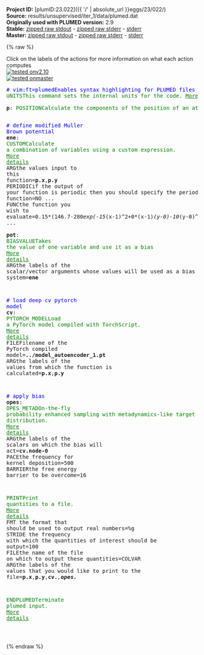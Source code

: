 **Project ID:** [plumID:23.022]({{ '/' | absolute_url }}eggs/23/022/)  
**Source:** results/unsupervised/iter_1/data/plumed.dat  
**Originally used with PLUMED version:** 2.9  
**Stable:** [zipped raw stdout](plumed.dat.plumed.stdout.txt.zip) - [zipped raw stderr](plumed.dat.plumed.stderr.txt.zip) - [stderr](plumed.dat.plumed.stderr)  
**Master:** [zipped raw stdout](plumed.dat.plumed_master.stdout.txt.zip) - [zipped raw stderr](plumed.dat.plumed_master.stderr.txt.zip) - [stderr](plumed.dat.plumed_master.stderr)  

{% raw %}
<div class="plumedpreheader">
<div class="headerInfo" id="value_details_data/results/unsupervised/iter_1/data/plumed.dat"> Click on the labels of the actions for more information on what each action computes </div>
<div class="containerBadge">
<div class="headerBadge"><a href="plumed.dat.plumed.stderr"><img src="https://img.shields.io/badge/v2.10-passing-green.svg" alt="tested onv2.10" /></a></div>
<div class="headerBadge"><a href="plumed.dat.plumed_master.stderr"><img src="https://img.shields.io/badge/master-passing-green.svg" alt="tested onmaster" /></a></div>
</div>
</div>
<pre class="plumedlisting">
<span class="plumedtooltip" style="color:blue"># vim:ft=plumed<span class="right">Enables syntax highlighting for PLUMED files in vim. See <a href="https://www.plumed.org/doc-master/user-doc/html/vim">here for more details. </a><i></i></span></span>
<span class="plumedtooltip" style="color:green">UNITS<span class="right">This command sets the internal units for the code. <a href="https://www.plumed.org/doc-master/user-doc/html/UNITS" style="color:green">More details</a><i></i></span></span> <span class="plumedtooltip">NATURAL<span class="right"> use natural units<i></i></span></span>
<br/><span style="display:none;" id="data/results/unsupervised/iter_1/data/plumed.dat">The UNITS action with label <b></b> calculates something</span><b name="data/results/unsupervised/iter_1/data/plumed.datp" onclick='showPath("data/results/unsupervised/iter_1/data/plumed.dat","data/results/unsupervised/iter_1/data/plumed.datp","data/results/unsupervised/iter_1/data/plumed.datp","brown")'>p</b>: <span class="plumedtooltip" style="color:green">POSITION<span class="right">Calculate the components of the position of an atom or atoms. <a href="https://www.plumed.org/doc-master/user-doc/html/POSITION" style="color:green">More details</a><i></i></span></span> <span class="plumedtooltip">ATOM<span class="right">the atom number<i></i></span></span>=1

<span style="color:blue" class="comment"># define modified Muller Brown potential</span>
<span style="display:none;" id="data/results/unsupervised/iter_1/data/plumed.datp">The POSITION action with label <b>p</b> calculates the following quantities:<table  align="center" frame="void" width="95%" cellpadding="5%"><tr><td width="5%"><b> Quantity </b>  </td><td><b> Description </b> </td></tr><tr><td width="5%">p.x</td><td>the x-component of the atom position</td></tr><tr><td width="5%">p.y</td><td>the y-component of the atom position</td></tr><tr><td width="5%">p.z</td><td>the z-component of the atom position</td></tr></table></span><b name="data/results/unsupervised/iter_1/data/plumed.datene" onclick='showPath("data/results/unsupervised/iter_1/data/plumed.dat","data/results/unsupervised/iter_1/data/plumed.datene","data/results/unsupervised/iter_1/data/plumed.datene","brown")'>ene</b>: <span class="plumedtooltip" style="color:green">CUSTOM<span class="right">Calculate a combination of variables using a custom expression. <a href="https://www.plumed.org/doc-master/user-doc/html/CUSTOM" style="color:green">More details</a><i></i></span></span> <span class="plumedtooltip">ARG<span class="right">the values input to this function<i></i></span></span>=<b name="data/results/unsupervised/iter_1/data/plumed.datp">p.x</b>,<b name="data/results/unsupervised/iter_1/data/plumed.datp">p.y</b> <span class="plumedtooltip">PERIODIC<span class="right">if the output of your function is periodic then you should specify the periodicity of the function<i></i></span></span>=NO ...
<span class="plumedtooltip">FUNC<span class="right">the function you wish to evaluate<i></i></span></span>=0.15*(146.7-280*exp(-15*(x-1)^2+0*(x-1)*(y-0)-10*(y-0)^2)-170*exp(-1*(x-0.2)^2+0*(x-0)*(y-0.5)-10*(y-0.5)^2)-170*exp(-6.5*(x+0.5)^2+11*(x+0.5)*(y-1.5)-6.5*(y-1.5)^2)+15*exp(0.7*(x+1)^2+0.6*(x+1)*(y-1)+0.7*(y-1)^2))
...
<br/><span style="display:none;" id="data/results/unsupervised/iter_1/data/plumed.datene">The CUSTOM action with label <b>ene</b> calculates the following quantities:<table  align="center" frame="void" width="95%" cellpadding="5%"><tr><td width="5%"><b> Quantity </b>  </td><td><b> Description </b> </td></tr><tr><td width="5%">ene.value</td><td>an arbitrary function</td></tr></table></span><b name="data/results/unsupervised/iter_1/data/plumed.datpot" onclick='showPath("data/results/unsupervised/iter_1/data/plumed.dat","data/results/unsupervised/iter_1/data/plumed.datpot","data/results/unsupervised/iter_1/data/plumed.datpot","brown")'>pot</b>: <span class="plumedtooltip" style="color:green">BIASVALUE<span class="right">Takes the value of one variable and use it as a bias <a href="https://www.plumed.org/doc-master/user-doc/html/BIASVALUE" style="color:green">More details</a><i></i></span></span> <span class="plumedtooltip">ARG<span class="right">the labels of the scalar/vector arguments whose values will be used as a bias on the system<i></i></span></span>=<b name="data/results/unsupervised/iter_1/data/plumed.datene">ene</b>

<span style="color:blue" class="comment"># load deep cv pytorch model</span>
<span style="display:none;" id="data/results/unsupervised/iter_1/data/plumed.datpot">The BIASVALUE action with label <b>pot</b> calculates the following quantities:<table  align="center" frame="void" width="95%" cellpadding="5%"><tr><td width="5%"><b> Quantity </b>  </td><td><b> Description </b> </td></tr><tr><td width="5%">pot.bias</td><td>the instantaneous value of the bias potential</td></tr><tr><td width="5%">pot._bias</td><td>one or multiple instances of this quantity can be referenced elsewhere in the input file</td></tr></table></span><b name="data/results/unsupervised/iter_1/data/plumed.datcv" onclick='showPath("data/results/unsupervised/iter_1/data/plumed.dat","data/results/unsupervised/iter_1/data/plumed.datcv","data/results/unsupervised/iter_1/data/plumed.datcv","brown")'>cv</b>: <span class="plumedtooltip" style="color:green">PYTORCH_MODEL<span class="right">Load a PyTorch model compiled with TorchScript. <a href="https://www.plumed.org/doc-master/user-doc/html/PYTORCH_MODEL" style="color:green">More details</a><i></i></span></span> <span class="plumedtooltip">FILE<span class="right">Filename of the PyTorch compiled model<i></i></span></span>=<b name="data/results/unsupervised/iter_1/data/plumed.dat">../model_autoencoder_1.pt</b> <span class="plumedtooltip">ARG<span class="right">the labels of the values from which the function is calculated<i></i></span></span>=<b name="data/results/unsupervised/iter_1/data/plumed.datp">p.x</b>,<b name="data/results/unsupervised/iter_1/data/plumed.datp">p.y</b> 

<span style="color:blue" class="comment"># apply bias</span>
<span style="display:none;" id="data/results/unsupervised/iter_1/data/plumed.datcv">The PYTORCH_MODEL action with label <b>cv</b> calculates the following quantities:<table  align="center" frame="void" width="95%" cellpadding="5%"><tr><td width="5%"><b> Quantity </b>  </td><td><b> Description </b> </td></tr><tr><td width="5%">cv.node</td><td>Model outputs</td></tr></table></span><b name="data/results/unsupervised/iter_1/data/plumed.datopes" onclick='showPath("data/results/unsupervised/iter_1/data/plumed.dat","data/results/unsupervised/iter_1/data/plumed.datopes","data/results/unsupervised/iter_1/data/plumed.datopes","brown")'>opes</b>: <span class="plumedtooltip" style="color:green">OPES_METAD<span class="right">On-the-fly probability enhanced sampling with metadynamics-like target distribution. <a href="https://www.plumed.org/doc-master/user-doc/html/OPES_METAD" style="color:green">More details</a><i></i></span></span> <span class="plumedtooltip">ARG<span class="right">the labels of the scalars on which the bias will act<i></i></span></span>=<b name="data/results/unsupervised/iter_1/data/plumed.datcv">cv.node-0</b> <span class="plumedtooltip">PACE<span class="right">the frequency for kernel deposition<i></i></span></span>=500 <span class="plumedtooltip">BARRIER<span class="right">the free energy barrier to be overcome<i></i></span></span>=16

<span style="display:none;" id="data/results/unsupervised/iter_1/data/plumed.datopes">The OPES_METAD action with label <b>opes</b> calculates the following quantities:<table  align="center" frame="void" width="95%" cellpadding="5%"><tr><td width="5%"><b> Quantity </b>  </td><td><b> Description </b> </td></tr><tr><td width="5%">opes.bias</td><td>the instantaneous value of the bias potential</td></tr><tr><td width="5%">opes.rct</td><td>estimate of c(t)</td></tr><tr><td width="5%">opes.zed</td><td>estimate of Z_n</td></tr><tr><td width="5%">opes.neff</td><td>effective sample size</td></tr><tr><td width="5%">opes.nker</td><td>total number of compressed kernels used to represent the bias</td></tr></table></span><span class="plumedtooltip" style="color:green">PRINT<span class="right">Print quantities to a file. <a href="https://www.plumed.org/doc-master/user-doc/html/PRINT" style="color:green">More details</a><i></i></span></span> <span class="plumedtooltip">FMT<span class="right"> the format that should be used to output real numbers<i></i></span></span>=%g <span class="plumedtooltip">STRIDE<span class="right"> the frequency with which the quantities of interest should be output<i></i></span></span>=100 <span class="plumedtooltip">FILE<span class="right">the name of the file on which to output these quantities<i></i></span></span>=COLVAR <span class="plumedtooltip">ARG<span class="right">the labels of the values that you would like to print to the file<i></i></span></span>=<b name="data/results/unsupervised/iter_1/data/plumed.datp">p.x</b>,<b name="data/results/unsupervised/iter_1/data/plumed.datp">p.y</b>,<b name="data/results/unsupervised/iter_1/data/plumed.datcv">cv.*</b>,<b name="data/results/unsupervised/iter_1/data/plumed.datopes">opes.*</b>

<span class="plumedtooltip" style="color:green">ENDPLUMED<span class="right">Terminate plumed input. <a href="https://www.plumed.org/doc-master/user-doc/html/ENDPLUMED" style="color:green">More details</a><i></i></span></span><span style="color:blue" class="comment">

    
</span></pre>
{% endraw %}
